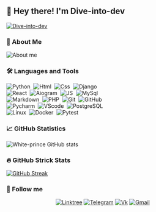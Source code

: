  ## :wave:&nbsp;Hey there! I'm Dive-into-dev  
 
 [![Dive-into-dev](https://github.com/Dive-dev/Dive-dev/blob/main/assets/dive-into-dev.png?raw=true)]()

 ### :file_folder:&nbsp;About Me
 
![About me](https://github.com/Dive-dev/Dive-dev/blob/main/assets/about.png?raw=true)

 ### :hammer_and_wrench:&nbsp;Languages and Tools
 
  ![Python](https://img.shields.io/badge/-Python-ede65a?style=for-the-badge&logo=Python)&nbsp;
  ![Html](https://img.shields.io/badge/-HTML-FF7F50?style=for-the-badge&logo=HTML5)&nbsp;
  ![Css](https://img.shields.io/badge/-CSS-7B68EE?style=for-the-badge&logo=CSS3)&nbsp;
  ![Django](https://img.shields.io/badge/-Django-2E8B57?style=for-the-badge&logo=Django)\
  ![React](https://img.shields.io/badge/-React-4d9bb3?style=for-the-badge&logo=React)&nbsp;
  ![Aiogram](https://img.shields.io/badge/-aiogram-ed80c0?style=for-the-badge&logo=Telegram)&nbsp;
  ![JS](https://img.shields.io/badge/-JS-e8a26d?style=for-the-badge&logo=javascript)&nbsp;
  ![MySql](https://img.shields.io/badge/-SQLite3-808080?style=for-the-badge&logo=SQLite)\
  ![Markdown](https://img.shields.io/badge/-Markdown-C0C0C0?style=for-the-badge&logo=Markdown)&nbsp;
  ![PHP](https://img.shields.io/badge/-PHP-572270?style=for-the-badge&logo=PHP)&nbsp;
  ![Git](https://img.shields.io/badge/-Git-8bb56b?style=for-the-badge&logo=Git)&nbsp;
  ![GitHub](https://img.shields.io/badge/-GitHub-131313?style=for-the-badge&logo=GitHub)\
  ![Pycharm](https://img.shields.io/badge/-Pycharm-3CB371?style=for-the-badge&logo=Pycharm)&nbsp;
  ![VScode](https://img.shields.io/badge/-VSCode-2A84FE?style=for-the-badge&logo=VisualStudioCode)&nbsp;
  ![PostgreSQL](https://img.shields.io/badge/-PostgreSQL-AFEEEE?style=for-the-badge&logo=PostgreSQL)\
  ![Linux](https://img.shields.io/badge/-Linux-FFFFFF?style=for-the-badge&logo=Linux)&nbsp;
  ![Docker](https://img.shields.io/badge/-Docker-2277a8?style=for-the-badge&logo=Docker)&nbsp;
  ![Pytest](https://img.shields.io/badge/-Pytest-db5e64?style=for-the-badge&logo=Pytest)&nbsp;

 ### :chart_with_upwards_trend:&nbsp;GitHub Statistics
 
  ![White-prince GitHub stats](https://github-readme-stats.vercel.app/api?username=Dive-dev&hide_border=true&show_icons=true&theme=react)&nbsp;
  
 ### :fire:&nbsp;GitHub Strick Stats
 
  [![GitHub Streak](https://streak-stats.demolab.com?user=Dive-dev&theme=react&hide_border=true&border_radius=10)](https://git.io/streak-stats)
  
### :link:&nbsp;Follow me
 <div align="center">
 
  [![Linktree](https://img.shields.io/badge/-Linktree-131313?style=for-the-badge&logo=Linktree)](https://linktr.ee/dive_into_dev)
  [![Telegram](https://img.shields.io/badge/-Telegram-131313?style=for-the-badge&logo=Telegram)](https://t.me/Dark_Hub_info)
  [![Vk](https://img.shields.io/badge/-Vk-131313?style=for-the-badge&logo=Vk)](https://vk.com/dive_into_dev)
  [![Gmail](https://img.shields.io/badge/-Gmail-131313?style=for-the-badge&logo=Gmail&logoColor=white)](https://mail.google.com/mail/u/0/?fs=1&tf=cm&source=mailto&to=tiltedfear@gmail.com)
 
 </div>
